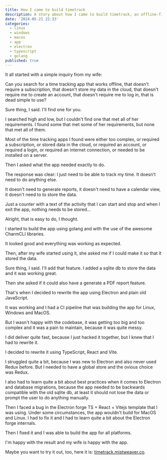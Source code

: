 ```yaml
---
title: How I came to build timetrack
description: A story about how I came to build timetrack, an offline-first desktop time tracking app
date: '2024-05-21 22:33'
categories:
  - linux
  - windows
  - macos
  - app
  - electron
  - typescript
  - golang
published: true
---
```


It all started with a simple inquiry from my wife:

Can you search for a time tracking app that works offline,
that doesn't require a subscription,
that doesn't store my data in the cloud,
that doesn't require me to create an account,
that doesn't require me to log in,
that is dead simple to use?

Sure thing, I said. I'll find one for you.

I searched high and low,
but I couldn't find one that met all of her requirements.
I found some that met some of her requirements,
but none that met all of them.

Most of the time tracking apps I found were either too complex,
or required a subscription, or stored data in the cloud,
or required an account, or required a login,
or required an internet connection,
or needed to be installed on a server.

Then I asked what the app needed exactly to do.

The response was clear: I just need to be able to track my time.
It doesn't need to do anything else.

It doesn't need to generate reports,
it doesn't need to have a calendar view,
it doesn't need to to store the data.

Just a counter with a text of the activity that I can start and stop and
when I exit the app, nothing needs to be stored...

Alright, that is easy to do, I thought.

I started to build the app using golang and with the use of the
awesome CharmCLI libraries.

It looked good and everything was working as expected.

Then, after my wife started using it,
she asked me if I could make it so that it stored the data.

Sure thing, I said. I'll add that feature.
I added a sqlite db to store the data and it was working great.

Then she asked if it could also have a generate a PDF report feature.

That's when I decided to rewrite the app using Electron and plain old JavaScript.

It was working and I had a CI pipeline that was building the app for Linux, Windows and MacOS.

But I wasn't happy with the codebase, it was getting too big and too complex
and it was a pain to maintain, because it was quite messy.

I did deliver quite fast, because I just hacked it together, but I knew that I had to rewrite it.

I decided to rewrite it using TypeScript, React and Vite.

I struggled quite a bit, because I was new to Electron and also never used Redux before.
But I needed to have a global store and the ovious choice was Redux.

I also had to learn quite a bit about
best practices when it comes to Electron and database migrations,
because the app needed to be backwards compatible with the old sqlite db,
at least it should not lose the data or prompt the user to do anything manually.

Then I faced a bug in the Electron forge TS + React + Vitejs template that I was using.
Under some circumstances, the app wouldn't build for MacOS and Linux.
I had to fix it and I had to learn quite a bit about the Electron forge internals.

Then I fixed it and I was able to build the app for all platforms.

I'm happy with the result and my wife is happy with the app.

Maybe you want to try it out, too, here it is: [timetrack.mistweaver.co](https://timetrack.mistweaver.co).
